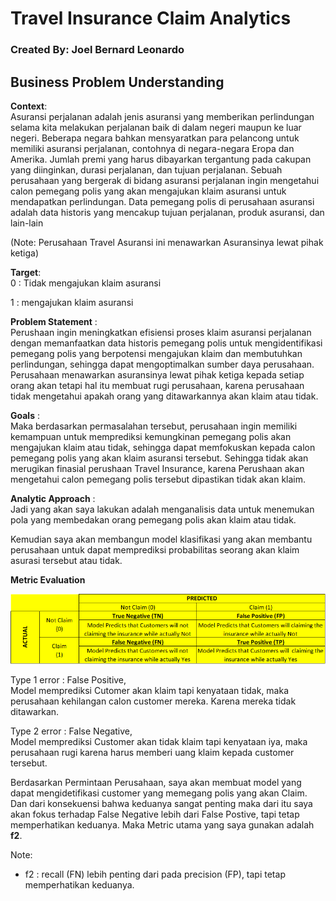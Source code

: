 # **Travel Insurance Claim Analytics**

### **Created By: Joel Bernard Leonardo**
## **Business Problem Understanding**

**Context**: <br>
Asuransi perjalanan adalah jenis asuransi yang memberikan perlindungan selama kita melakukan perjalanan baik di dalam negeri maupun ke luar negeri. Beberapa negara bahkan mensyaratkan para pelancong untuk memiliki asuransi perjalanan, contohnya di negara-negara Eropa dan Amerika. Jumlah premi yang harus dibayarkan tergantung pada cakupan yang diinginkan, durasi perjalanan, dan tujuan perjalanan. Sebuah perusahaan yang bergerak di bidang asuransi perjalanan ingin mengetahui calon pemegang polis yang akan mengajukan klaim asuransi untuk mendapatkan perlindungan. Data pemegang polis di perusahaan asuransi adalah data historis yang mencakup tujuan perjalanan, produk asuransi, dan lain-lain

(Note: Perusahaan Travel Asuransi ini menawarkan Asuransinya lewat pihak ketiga)


**Target**:<br>
0 : Tidak mengajukan klaim asuransi

1 : mengajukan klaim asuransi


**Problem Statement** :<br>
Perushaan ingin  meningkatkan efisiensi proses klaim asuransi perjalanan dengan memanfaatkan data historis pemegang polis untuk mengidentifikasi pemegang polis yang berpotensi mengajukan klaim dan membutuhkan perlindungan, sehingga dapat mengoptimalkan sumber daya perusahaan. Perusahaan menawarkan asuransinya lewat pihak ketiga kepada setiap orang akan tetapi hal itu membuat rugi perusahaan, karena perusahaan tidak mengetahui apakah orang yang ditawarkannya akan klaim atau tidak.


**Goals** :<br>
Maka berdasarkan permasalahan tersebut, perusahaan ingin memiliki kemampuan untuk memprediksi kemungkinan pemegang polis akan mengajukan klaim atau tidak, sehingga dapat memfokuskan kepada calon pemegang polis yang akan klaim asuransi tersebut. Sehingga tidak akan merugikan finasial perushaan Travel Insurance, karena Perushaan akan mengetahui calon pemegang polis tersebut dipastikan tidak akan klaim.

**Analytic Approach** :<br>
Jadi yang akan saya lakukan adalah menganalisis data untuk menemukan pola yang membedakan orang pemegang polis akan klaim atau tidak.

Kemudian saya akan membangun model klasifikasi yang akan membantu perusahaan untuk dapat memprediksi probabilitas seorang akan klaim asurasi tersebut atau tidak.

**Metric Evaluation**

![Metric_eva.png](https://github.com/Mr-KomodoDragon/ML-Travel-Insurance/blob/main/Metric_eva.png?raw=true)

Type 1 error : False Positive,<br>
Model memprediksi Cutomer akan klaim tapi kenyataan tidak, maka perusahaan kehilangan calon customer mereka. Karena mereka tidak ditawarkan.

Type 2 error : False Negative,<br>
Model memprediksi Customer akan tidak klaim tapi kenyataan iya, maka perusahaan rugi karena harus memberi uang klaim kepada customer tersebut.

Berdasarkan Permintaan Perusahaan, saya akan membuat model yang dapat mengidetifikasi customer yang memegang polis yang akan Claim. Dan dari konsekuensi bahwa keduanya sangat penting maka dari itu saya akan fokus terhadap False Negative lebih dari False Postive, tapi tetap memperhatikan keduanya. Maka Metric utama yang saya gunakan adalah **f2**.

Note:
- f2 : recall (FN) lebih penting dari pada precision (FP), tapi tetap memperhatikan keduanya.

